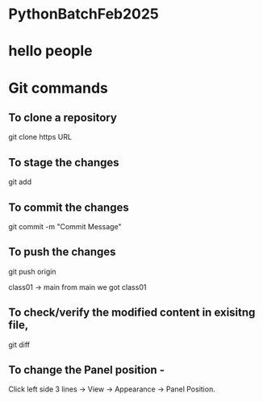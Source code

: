 # PythonBatchFeb2025

# hello people
# Git commands
## To clone a repository
 git clone https URL
## To stage the changes 
git add <filename>
## To commit the changes
git commit -m "Commit Message"
## To push the changes
 git push origin <sourceBranch>

class01 -> main
from main we got class01
## To check/verify the modified content in exisitng file,
git diff <filename>
## To change the Panel position -
Click left side 3 lines -> View -> Appearance -> Panel Position.
## 


